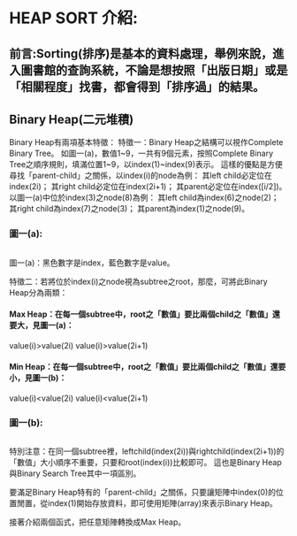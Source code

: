 # HEAP SORT 介紹:
## 前言:Sorting(排序)是基本的資料處理，舉例來說，進入圖書館的查詢系統，不論是想按照「出版日期」或是「相關程度」找書，都會得到「排序過」的結果。
## Binary Heap(二元堆積)

Binary Heap有兩項基本特徵：
特徵一：Binary Heap之結構可以視作Complete Binary Tree。
如圖一(a)，數值1~9，一共有9個元素，按照Complete Binary Tree之順序規則，填滿位置1~9，以index(1)~index(9)表示。
這樣的優點是方便尋找「parent-child」之關係，以index(i)的node為例：
其left child必定位在index(2i)；
其right child必定位在index(2i+1)；
其parent必定位在index([i/2])。
以圖一(a)中位於index(3)之node(8)為例：
其left child為index(6)之node(2)；
其right child為index(7)之node(3)；
其parent為index(1)之node(9)。
### 圖一(a):
![]()

圖一(a)：黑色數字是index，藍色數字是value。

特徵二：若將位於index(i)之node視為subtree之root，那麼，可將此Binary Heap分為兩類：

#### Max Heap：在每一個subtree中，root之「數值」要比兩個child之「數值」還要大，見圖一(a)：

value(i)>value(2i)
value(i)>value(2i+1)

#### Min Heap：在每一個subtree中，root之「數值」要比兩個child之「數值」還要小，見圖一(b)：

value(i)<value(2i)
value(i)<value(2i+1)

### 圖一(b):
![]()

特別注意：在同一個subtree裡，leftchild(index(2i))與rightchild(index(2i+1))的「數值」大小順序不重要，只要和root(index(i))比較即可。
這也是Binary Heap與Binary Search Tree其中一項區別。

要滿足Binary Heap特有的「parent-child」之關係，只要讓矩陣中index(0)的位置閒置，從index(1)開始存放資料，即可使用矩陣(array)來表示Binary Heap。

接著介紹兩個函式，把任意矩陣轉換成Max Heap。
